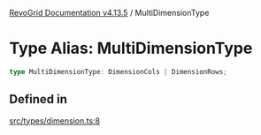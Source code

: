 [RevoGrid Documentation v4.13.5](README.md) / MultiDimensionType

# Type Alias: MultiDimensionType

```ts
type MultiDimensionType: DimensionCols | DimensionRows;
```

## Defined in

[src/types/dimension.ts:8](https://github.com/revolist/revogrid/blob/f32590b4b251a55e7610f26e48cd67947bdd6441/src/types/dimension.ts#L8)
